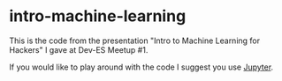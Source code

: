 # intro-machine-learning
This is the code from the presentation "Intro to Machine Learning for Hackers" I gave at Dev-ES Meetup #1.

If you would like to play around with the code I suggest you use [Jupyter](http://jupyter.org).
